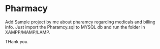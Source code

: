 # Pharmacy


Add Sample project by me about pharamcy regarding medicals and billing info. Just import the Pharamcy.sql to MYSQL db and run the folder in XAMPP/MAMP/LAMP.


THank you.
